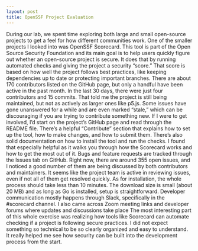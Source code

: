 ```yaml
---
layout: post
title: OpenSSF Project Evaluation
---
```


During our lab, we spent time exploring both large and small open-source projects to get a feel for how different communities work. One of the smaller projects I looked into was OpenSSF Scorecard. This tool is part of the Open Source Security Foundation and its main goal is to help users quickly figure out whether an open-source project is secure. It does that by running automated checks and giving the project a security “score.” That score is based on how well the project follows best practices, like keeping dependencies up to date or protecting important branches.
There are about 170 contributors listed on the GitHub page, but only a handful have been active in the past month. In the last 30 days, there were just four contributors and 15 commits. That told me the project is still being maintained, but not as actively as larger ones like p5.js. Some issues have gone unanswered for a while and are even marked “stale,” which can be discouraging if you are trying to contribute something new.
If I were to get involved, I’d start on the project’s GitHub page and read through the README file. There’s a helpful “Contribute” section that explains how to set up the tool, how to make changes, and how to submit them. There’s also solid documentation on how to install the tool and run the checks. I found that especially helpful as it walks you through how the Scorecard works and how to get the most out of it.
Bugs and feature requests are tracked through the Issues tab on GitHub. Right now, there are around 355 open issues, and I noticed a good number of them are being discussed by both contributors and maintainers. It seems like the project team is active in reviewing issues, even if not all of them get resolved quickly.
As for installation, the whole process should take less than 10 minutes. The download size is small (about 20 MB) and as long as Go is installed, setup is straightforward.
Developer communication mostly happens through Slack, specifically in the #scorecard channel. I also came across Zoom meeting links and developer forums where updates and discussions take place
The most interesting part of this whole exercise was realizing how tools like Scorecard can automate checking if a project is following secure practices. I did not expect something so technical to be so clearly organized and easy to understand. It really helped me see how security can be built into the development process from the start.

